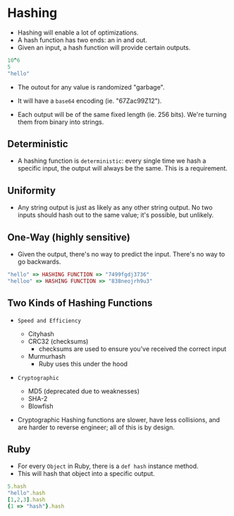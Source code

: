 # Hashing

* Hashing will enable a lot of optimizations.
* A hash function has two ends: an in and out.
* Given an input, a hash function will provide certain outputs.

```rb
10^6
5
"hello"
```

* The outout for any value is randomized "garbage".
* It will have a `base64` encoding (ie. "67Zac99Z12").

* Each output will be of the same fixed length (ie. 256 bits). We're turning them from binary into strings.

## Deterministic

* A hashing function is `deterministic`: every single time we hash a specific input, the output will always be the same. This is a requirement.

## Uniformity

* Any string output is just as likely as any other string output. No two inputs should hash out to the same value; it's possible, but unlikely.

## One-Way (highly sensitive)

* Given the output, there's no way to predict the input. There's no way to go backwards.

```rb
"hello" => HASHING FUNCTION => "7499fgdj3736"
"helloo" => HASHING FUNCTION => "838neojrh9u3"
```

## Two Kinds of Hashing Functions

* `Speed and Efficiency`
    * Cityhash
    * CRC32 (checksums)
        * checksums are used to ensure you've received the correct input 
    * Murmurhash
        * Ruby uses this under the hood

* `Cryptographic`
    * MD5 (deprecated due to weaknesses)
    * SHA-2
    * Blowfish
    
* Cryptographic Hashing functions are slower, have less collisions, and are harder to reverse engineer; all of this is by design.

## Ruby

* For every `Object` in Ruby, there is a `def hash` instance method.
* This will hash that object into a specific output.

```rb
5.hash
"hello".hash
[1,2,3].hash
{1 => "hash"}.hash
```